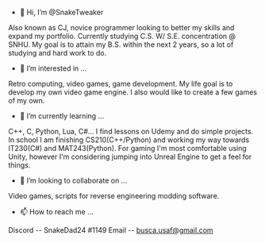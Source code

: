 - 👋 Hi, I’m @SnakeTweaker

Also known as CJ, novice programmer looking to better my skills and expand my portfolio. Currently studying C.S. W/ S.E. concentration @ SNHU. My goal is to attain my B.S. within the next 2 years, so a lot of studying and hard work to do. 

- 👀 I’m interested in ...

Retro computing, video games, game development. My life goal is to develop my own video game engine. I also would like to create a few games of my own. 

- 🌱 I’m currently learning ...

C++, C, Python, Lua, C#... I find lessons on Udemy and do simple projects. In school I am finishing CS210(C++/Python) and working my way towards IT230(C#) and MAT243(Python). For gaming I'm most comfortable using Unity, however I'm considering jumping into Unreal Engine to get a feel for things.

- 💞️ I’m looking to collaborate on ...

Video games, scripts for reverse engineering modding software.

- 📫 How to reach me ...

Discord -- SnakeDad24 #1149
Email -- busca.usaf@gmail.com

<!---
SnakeTweaker/SnakeTweaker is a ✨ special ✨ repository because its `README.md` (this file) appears on your GitHub profile.
You can click the Preview link to take a look at your changes.
--->
